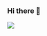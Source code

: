 ### Hi there 👋
![](https://github-readme-stats-yznflg3hd-maynormoe.vercel.app/api?username=maynormoe&show_icons=true&theme=dark&count_private=true)

